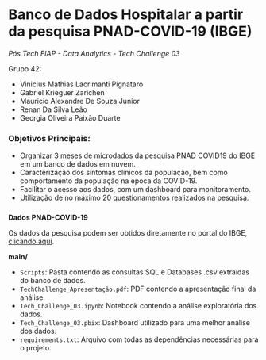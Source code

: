# Banco de Dados Hospitalar a partir da pesquisa PNAD-COVID-19 (IBGE)
*Pós Tech FIAP - Data Analytics - Tech Challenge 03*

Grupo 42:
 - Vinicius Mathias Lacrimanti Pignataro
 - Gabriel Krieguer Zarichen
 - Mauricio Alexandre De Souza Junior
 - Renan Da Silva Leão
 - Georgia Oliveira Paixão Duarte

### Objetivos Principais:

- Organizar 3 meses de microdados da pesquisa PNAD COVID19 do IBGE em um banco de dados em nuvem.
- Caracterização dos sintomas clínicos da população, bem como comportamento da população na época da COVID-19.
- Facilitar o acesso aos dados, com um dashboard para monitoramento.
- Utilização de no máximo 20 questionamentos realizados na pesquisa.

### 

**Dados PNAD-COVID-19**

Os dados da pesquisa podem ser obtidos diretamente no portal do IBGE, [clicando aqui](https://www.ibge.gov.br/estatisticas/investigacoes-experimentais/estatisticas-experimentais/27946-divulgacao-semanal-pnadcovid1?t=downloads&utm_source=covid19&utm_medium=hotsite&utm_campaign=covid_19).

**main/**

- `Scripts`: Pasta contendo as consultas SQL e Databases .csv extraídas do banco de dados.
- `TechChallenge_Apresentação.pdf`: PDF contendo a apresentação final da análise. 
- `Tech_Challenge_03.ipynb`: Notebook contendo a análise exploratória dos dados.
- `Tech_Challenge_03.pbix`: Dashboard utilizado para uma melhor análise dos dados.
- `requirements.txt`: Arquivo com todas as dependências necessárias para o projeto.
